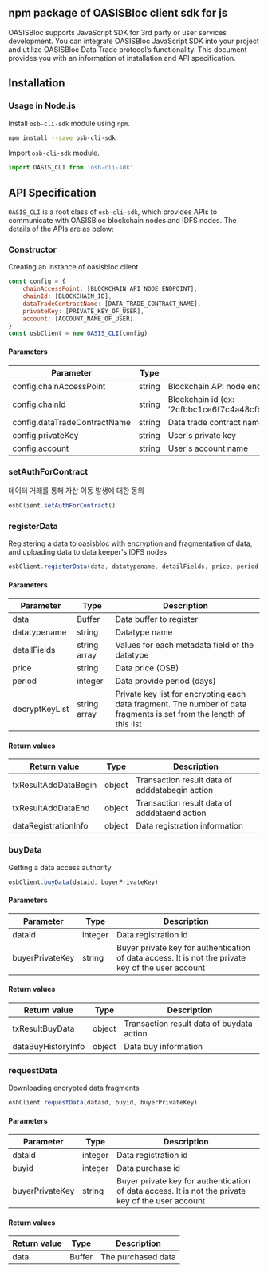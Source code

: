 ## npm package of OASISBloc client sdk for js

OASISBloc supports JavaScript SDK for 3rd party or user services development. You can integrate OASISBloc JavaScript SDK into your project and utilize OASISBloc Data Trade protocol’s functionality. This document provides you with an information of installation and API specification.

## Installation

### Usage in Node.js

Install `osb-cli-sdk` module using `npm`.

```bash
npm install --save osb-cli-sdk
```

Import `osb-cli-sdk` module.

```javascript
import OASIS_CLI from 'osb-cli-sdk'
```

## API Specification

`OASIS_CLI` is a root class of `osb-cli-sdk`, which provides APIs to communicate with OASISBloc blockchain nodes and IDFS nodes. The details of the APIs are as below:

### Constructor

Creating an instance of oasisbloc client

```javascript
const config = {
    chainAccessPoint: [BLOCKCHAIN_API_NODE_ENDPOINT],
    chainId: [BLOCKCHAIN_ID],
    dataTradeContractName: [DATA_TRADE_CONTRACT_NAME],
    privateKey: [PRIVATE_KEY_OF_USER],
    account: [ACCOUNT_NAME_OF_USER]
}
const osbClient = new OASIS_CLI(config)
```

#### Parameters

| Parameter | Type | Description |
| --------- | ---- | ----------- |
| config.chainAccessPoint | string | Blockchain API node endpoint (ex: 'http://18.141.2.126:1387') |
| config.chainId | string | Blockchain id (ex: '2cfbbc1ce6f7c4a48cfbb6de6ad00c55ea21401fbcf983a6f553fb4d8923d695') |
| config.dataTradeContractName | string | Data trade contract name (ex: 'datatrade13') |
| config.privateKey | string | User's private key |
| config.account | string | User's account name |

### setAuthForContract

데이터 거래를 통해 자산 이동 발생에 대한 동의

```javascript
osbClient.setAuthForContract()
```

### registerData

Registering a data to oasisbloc with encryption and fragmentation of data, and uploading data to data keeper's IDFS nodes

```javascript
osbClient.registerData(data, datatypename, detailFields, price, period, decryptKeyList)
```

#### Parameters

| Parameter | Type | Description |
| --------- | ---- | ----------- |
| data | Buffer | Data buffer to register |
| datatypename | string | Datatype name |
| detailFields | string array | Values for each metadata field of the datatype |
| price | string | Data price (OSB) |
| period | integer | Data provide period (days) |
| decryptKeyList | string array | Private key list for encrypting each data fragment. The number of data fragments is set from the length of this list |

#### Return values

| Return value | Type | Description |
| ------------ | ---- | ----------- |
| txResultAddDataBegin | object | Transaction result data of adddatabegin action |
| txResultAddDataEnd | object | Transaction result data of adddataend action |
| dataRegistrationInfo | object | Data registration information |

### buyData

Getting a data access authority

```javascript
osbClient.buyData(dataid, buyerPrivateKey)
```

#### Parameters

| Parameter | Type | Description |
| --------- | ---- | ----------- |
| dataid | integer | Data registration id |
| buyerPrivateKey | string | Buyer private key for authentication of data access. It is not the private key of the user account |

#### Return values

| Return value | Type | Description |
| ------------ | ---- | ----------- |
| txResultBuyData | object | Transaction result data of buydata action |
| dataBuyHistoryInfo | object | Data buy information |

### requestData

Downloading encrypted data fragments

```javascript
osbClient.requestData(dataid, buyid, buyerPrivateKey)
```

#### Parameters

| Parameter | Type | Description |
| --------- | ---- | ----------- |
| dataid | integer | Data registration id |
| buyid | integer | Data purchase id |
| buyerPrivateKey | string | Buyer private key for authentication of data access. It is not the private key of the user account |

#### Return values

| Return value | Type | Description |
| ------------ | ---- | ----------- |
| data | Buffer | The purchased data |

